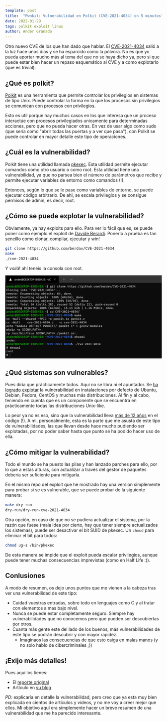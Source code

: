 ```yaml
---
template: post
title:  "Pwnkit: Vulnerabilidad en Polkit (CVE-2021-4034) en 5 minutos"
date: 2022-01-29
tags: polkit exploit linux
author: Ander Granado
---
```


Otro nuevo CVE de los que han dado que hablar. El [CVE-2021-4034](https://nvd.nist.gov/vuln/detail/CVE-2021-4034) salió a la luz hace unos días y se ha esparcido como la pólvora. No es que yo pueda aportar mucho más al tema del que no se haya dicho ya, pero si que puede estar bien hacer un repaso esquemático al CVE y a como explotarlo (que es trivial).

## ¿Qué es polkit?

[Polkit](https://wiki.archlinux.org/title/Polkit) es una herramienta que permite controlar los privilegios en sistemas de tipo Unix. Puede controlar la forma en la que los procesos sin privilegios se comunican con procesos con privilegios.

Esto es util porque hay muchos casos en los que interesa que un proceso interactúe con procesos privilegiados unicamente para determinadas acciones, pero que no pueda hacer otras. En vez de usar algo como sudo (que sería como "abrir todas las puertas y a ver que pasa"), con Polkit se puede controlar en mayor detalle este tipo de operaciones.

## ¿Cuál es la vulnerabilidad?

Polkit tiene una utilidad llamada [pkexec](https://linux.die.net/man/1/pkexec). Esta utilidad permite ejecutar comandos como otro usuario o como root. Esta utilidad tiene una vulnerabilidad, ya que no parsea bien el número de parámetros que recibe y permite ejecutar variables de entorno como comandos (!).

Entonces, según lo que se le pase como variables de entorno, se puede ejecutar código arbitrario. De ahi, se escala privilegios y se consigue permisos de admin, es decir, root.

## ¿Cómo se puede explotar la vulnerabilidad?

Obviamente, ya hay exploits para ello. Para ver lo fácil que es, se puede poner como ejemplo el exploit de [Davide Berardi](https://github.com/berdav/CVE-2021-4034). Ponerlo a prueba es tan sencillo como clonar, compilar, ejecutar y win!

```bash
git clone https://github.com/berdav/CVE-2021-4034
make
./cve-2021-4034
```

Y _voilà_! ahí tenéis la consola con root.

![Polkit exploit](polkit-exploit.png "Polkit exploit")

## ¿Qué sistemas son vulnerables?

Pues diría que prácticamente todos. Aquí no se libra ni el apuntador. Se [ha logrado explotar](https://blog.qualys.com/vulnerabilities-threat-research/2022/01/25/pwnkit-local-privilege-escalation-vulnerability-discovered-in-polkits-pkexec-cve-2021-4034) la vulnerabilidad en instalaciones por defecto de Ubuntu, Debian, Fedora, CentOS y muchas más distribuciones. Al fin y al cabo, teniendo en cuenta que es un componente que se encuentra en prácticamente todas las distribuciones Unix-like.

Lo peor ya no es eso, sino que la vulnerabilidad lleva [más de 12 años](https://gitlab.freedesktop.org/polkit/polkit/-/commit/c8c3d835d24fc4ce5a9c596c7d55d85a0311e8d1) en el código (!). A mi, personalmente, esta es la parte que me asusta de este tipo de vulnerabilidades, las que llevan desde hace mucho pudiendo ser explotadas, por no poder saber hasta que punto se ha podido hacer uso de ella.

## ¿Cómo mitigar la vulnerabilidad?

Todo el mundo se ha puesto las pilas y han lanzado parches para ello, por lo que a estas alturas, con actualizar a través del gestor de paquetes debería ser suficiente para mitigarla.

En el mismo repo del exploit que he mostrado hay una version simplemente para probar si se es vulnerable, que se puede probar de la siguiente manera:

```bash
make dry-run
dry-run/dry-run-cve-2021-4034
```

Otra opción, en caso de que no se pudiera actualizar el sistema, por la razón que fuese (mala idea por cierto, hay que tener siempre actualizados los sistemas), puede ser desactivar el bit SUID de pkexec. Un `chmod` para eliminar el bit para todos:

```bash
chmod ug-s /bin/pkexec
```

De esta manera se impide que el exploit pueda escalar privilegios, aunque puede tener muchas consecuencias imprevistas (como en Half Life :)).

## Conlusiones

A modo de resumen, os dejo unos puntos que me vienen a la cabeza tras ver una vulnerabilidad de este tipo:

- Cuidad vuestras entradas, sobre todo en lenguajes como C y al tratar con elementos a mas bajo nivel.
- Nunca se puede estar completamente seguro. Siempre hay vulnerabilidades que no conocemos pero que pueden ser descubiertas por otros.
- Cuanta más gente este del lado de los buenos, más vulnerabilidades de este tipo se podrán descubrir y con mayor rapidez.
    - Imaginaos las consecuencias de que esto caiga en malas manos (y no solo hablo de cibercriminales ;))

## ¡Exijo más detalles!

Pues aquí los tienes:

- El [reporte original](https://www.qualys.com/2022/01/25/cve-2021-4034/pwnkit.txt)
- Artículo en [su blog](https://blog.qualys.com/vulnerabilities-threat-research/2022/01/25/pwnkit-local-privilege-escalation-vulnerability-discovered-in-polkits-pkexec-cve-2021-4034)

_PD_: explicaría en detalle la vulnerabilidad, pero creo que ya esta muy bien explicada en cientos de artículos y videos, y no me voy a creer mejor que ellos. Mi objetivo aquí era simplemente hacer un breve resumen de una vulnerabilidad que me ha parecido interesante.